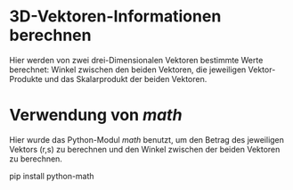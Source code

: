 # 3D-Vektoren-Informationen berechnen
Hier werden von zwei drei-Dimensionalen Vektoren bestimmte Werte berechnet: Winkel zwischen den beiden Vektoren, die jeweiligen Vektor-Produkte und das Skalarprodukt der beiden Vektoren.

# Verwendung von *math*

Hier wurde das Python-Modul *math* benutzt, um den Betrag des jeweiligen Vektors (r,s) zu berechnen und den Winkel zwischen der beiden Vektoren zu berechnen.

  pip install python-math
